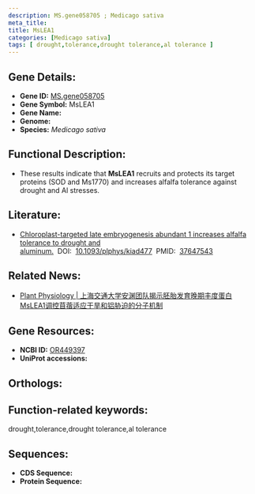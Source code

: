 ```yaml
---
description: MS.gene058705 ; Medicago sativa
meta_title:
title: MsLEA1
categories: [Medicago sativa]
tags: [ drought,tolerance,drought tolerance,al tolerance ]
---
```


## Gene Details:
- **Gene ID:**	[MS.gene058705]()
- **Gene Symbol:** MsLEA1
- **Gene Name:** 
- **Genome:** []()
- **Species:** *Medicago sativa*

## Functional Description:
   - These results indicate that **MsLEA1** recruits and protects its target proteins (SOD and Ms1770) and increases alfalfa tolerance against drought and Al stresses.

## Literature:
   - [Chloroplast-targeted late embryogenesis abundant 1 increases alfalfa tolerance to drought and aluminum.]( https://academic.oup.com/plphys/advance-article/doi/10.1093/plphys/kiad477/7255831)&nbsp;&nbsp;DOI:&nbsp;&nbsp;[10.1093/plphys/kiad477](https://academic.oup.com/plphys/advance-article/doi/10.1093/plphys/kiad477/7255831)&nbsp;&nbsp;PMID:&nbsp;&nbsp;[37647543](https://pubmed.ncbi.nlm.nih.gov/37647543/)

## Related News:
   - [Plant Physiology | 上海交通大学安渊团队揭示胚胎发育晚期丰度蛋白MsLEA1调控苜蓿适应干旱和铝胁迫的分子机制](https://mp.weixin.qq.com/s/gzZMgr8YXc8h5S8RAEEZRg)

## Gene Resources:
- **NCBI ID:** [OR449397](https://www.ncbi.nlm.nih.gov/gene/?term=OR449397)
- **UniProt accessions:** [](https://www.uniprot.org/uniprotkb//entry)

## Orthologs:


## Function-related keywords:
drought,tolerance,drought tolerance,al tolerance

## Sequences:
- **CDS Sequence:**
- **Protein Sequence:**
